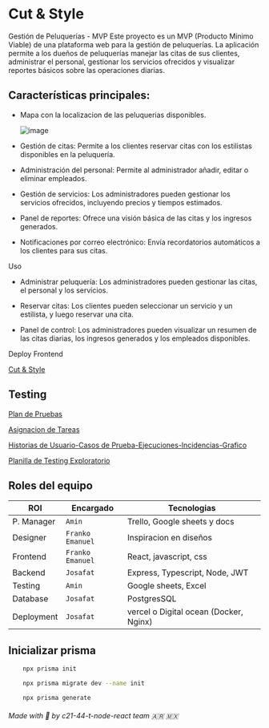 # Cut & Style

Gestión de Peluquerías - MVP
Este proyecto es un MVP (Producto Mínimo Viable) de una plataforma web para la gestión de peluquerías. La aplicación permite a los dueños de peluquerías manejar las citas de sus clientes, administrar el personal, gestionar los servicios ofrecidos y visualizar reportes básicos sobre las operaciones diarias.

## Características principales:

- Mapa con la localizacion de las peluquerias disponibles.

  ![image](https://github.com/user-attachments/assets/26f06435-25c1-42bc-8465-abaf3d131492)


- Gestión de citas: Permite a los clientes reservar citas con los estilistas disponibles en la peluquería.

- Administración del personal: Permite al administrador añadir, editar o eliminar empleados.

- Gestión de servicios: Los administradores pueden gestionar los servicios ofrecidos, incluyendo precios y tiempos estimados.

- Panel de reportes: Ofrece una visión básica de las citas y los ingresos generados.

- Notificaciones por correo electrónico: Envía recordatorios automáticos a los clientes para sus citas.

Uso

- Administrar peluquería: Los administradores pueden gestionar las citas, el personal y los servicios.

- Reservar citas: Los clientes pueden seleccionar un servicio y un estilista, y luego reservar una cita.

- Panel de control: Los administradores pueden visualizar un resumen de las citas diarias, los ingresos generados y los empleados disponibles.

Deploy Frontend

[Cut & Style](http://143.198.98.157:3000/)

## Testing

[Plan de Pruebas](https://docs.google.com/document/d/1Nm4LBLJhNogloKlYSn5NzDM_EXCm4ldd5hQdiUpeF0M/edit?usp=sharing)

[Asignacion de Tareas](https://docs.google.com/spreadsheets/d/18w2gIcq4hrf0KqOoz_SdIUqFBN7WTaXRO4Si-27eXDk/edit?gid=0#gid=0)

[Historias de Usuario-Casos de Prueba-Ejecuciones-Incidencias-Grafico](https://docs.google.com/spreadsheets/d/1IeTGQxmWhDqV2Tqto9KcKhaz-luSz5x3/edit?usp=sharing&ouid=107763075014786345298&rtpof=true&sd=true)

[Planilla de Testing Exploratorio](https://docs.google.com/spreadsheets/d/1nJxGLKjVCeYYQzORKx69tH6SLHTqqoSA/edit?usp=sharing&ouid=107763075014786345298&rtpof=true&sd=true)

## Roles del equipo

| ROl  | Encargado | Tecnologias |
| ---- | --------- | ----------- |
| P. Manager  | `Amin` | Trello, Google sheets y docs |
| Designer | `Franko` `Emanuel` | Inspiracion en diseños |
| Frontend | `Franko` `Emanuel` | React, javascript, css |
| Backend | `Josafat` | Express, Typescript, Node, JWT |
| Testing | `Amin` | Google sheets, Excel |
| Database | `Josafat` | PostgresSQL |
| Deployment | `Josafat` | vercel o Digital ocean (Docker, Nginx) |


## Inicializar prisma

```bash
    npx prisma init
```

```bash
    npx prisma migrate dev --name init
```

```bash
    npx prisma generate
```


###### Made with 💖 by c21-44-t-node-react team 🇦🇷 🇲🇽
